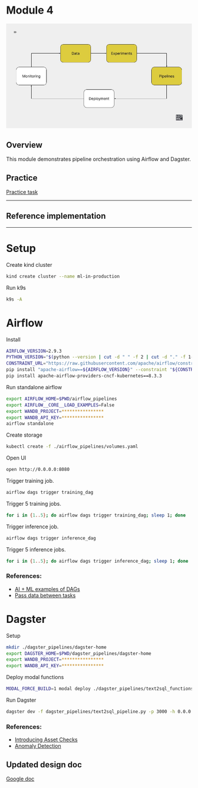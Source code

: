 # Module 4

![Pipelines](./../docs/pipelines.jpg)

## Overview

This module demonstrates pipeline orchestration using Airflow
and Dagster.

## Practice

[Practice task](./PRACTICE.md)

---

## Reference implementation

---

# Setup

Create kind cluster

```bash
kind create cluster --name ml-in-production
```

Run k9s

```bash
k9s -A
```

# Airflow

Install

```bash
AIRFLOW_VERSION=2.9.3
PYTHON_VERSION="$(python --version | cut -d " " -f 2 | cut -d "." -f 1-2)"
CONSTRAINT_URL="https://raw.githubusercontent.com/apache/airflow/constraints-${AIRFLOW_VERSION}/constraints-${PYTHON_VERSION}.txt"
pip install "apache-airflow==${AIRFLOW_VERSION}" --constraint "${CONSTRAINT_URL}"
pip install apache-airflow-providers-cncf-kubernetes==8.3.3
```

Run standalone airflow

```bash
export AIRFLOW_HOME=$PWD/airflow_pipelines
export AIRFLOW__CORE__LOAD_EXAMPLES=False
export WANDB_PROJECT=****************
export WANDB_API_KEY=****************
airflow standalone
```

Create storage

```bash
kubectl create -f ./airflow_pipelines/volumes.yaml
```

Open UI

```bash
open http://0.0.0.0:8080
```

Trigger training job.

```bash
airflow dags trigger training_dag
```

Trigger 5 training jobs.

```bash
for i in {1..5}; do airflow dags trigger training_dag; sleep 1; done
```

Trigger inference job.

```bash
airflow dags trigger inference_dag
```

Trigger 5 inference jobs.

```bash
for i in {1..5}; do airflow dags trigger inference_dag; sleep 1; done
```

### References:
- [AI + ML examples of DAGs](https://registry.astronomer.io/dags?categoryName=AI+%2B+Machine+Learning&limit=24&sorts=updatedAt%3Adesc)
- [Pass data between tasks](https://www.astronomer.io/docs/learn/airflow-passing-data-between-tasks)


# Dagster


Setup

```bash
mkdir ./dagster_pipelines/dagster-home
export DAGSTER_HOME=$PWD/dagster_pipelines/dagster-home
export WANDB_PROJECT=****************
export WANDB_API_KEY=****************
```

Deploy modal functions

```bash
MODAL_FORCE_BUILD=1 modal deploy ./dagster_pipelines/text2sql_functions.py
```

Run Dagster

```bash
dagster dev -f dagster_pipelines/text2sql_pipeline.py -p 3000 -h 0.0.0.0
```

### References:

- [Introducing Asset Checks](https://dagster.io/blog/dagster-asset-checks)
- [Anomaly Detection](https://dagster.io/glossary/anomaly-detection)


## Updated design doc

[Google doc](https://docs.google.com/document/d/1j9-RFCrLRQy54TsywHxvje56EuntAbUbSlw_POsWl5Q/edit?usp=sharing)
